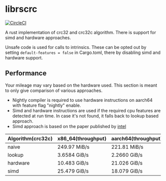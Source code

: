 # librscrc

[![CircleCI](https://dl.circleci.com/status-badge/img/gh/psvri/librscrc/tree/main.svg?style=shield)](https://dl.circleci.com/status-badge/redirect/gh/psvri/librscrc/tree/main)

A rust implementation of crc32 and crc32c algorithm. There is support for simd and hardware approaches.

Unsafe code is used for calls to intrinsics. These can be opted out by setting ```default-features = false``` in
Cargo.toml, there by disabling simd and hardware support.

## Performance

Your mileage may vary based on the hardware used. This section is meant to only give comparison of various approaches.

- Nightly compiler is required to use hardware instructions on aarch64 with feature flag "nightly" enable.
- Simd and hardware instructions are used if the required cpu features are detected at run time. In case it's not found,
  it falls back to lookup based approach.
- Simd approach is based on the paper published
  by [intel](https://www.intel.com/content/dam/www/public/us/en/documents/white-papers/fast-crc-computation-generic-polynomials-pclmulqdq-paper.pdf)

| Algorithm(crc32c)   | x86_64(throughput) | aarch64(throughput) |
|---------------------|--------------------|---------------------|
| naive               | 249.97 MiB/s       | 221.81 MiB/s        |
| lookup              | 3.6584 GiB/s       | 2.2660 GiB/s        |
| hardware            | 10.483 GiB/s       | 21.026 GiB/s        |
| simd                | 25.479 GiB/s       | 18.079 GiB/s        |